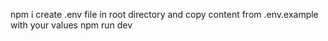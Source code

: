 npm i
create .env file in root directory and copy content from .env.example with your values
npm run dev